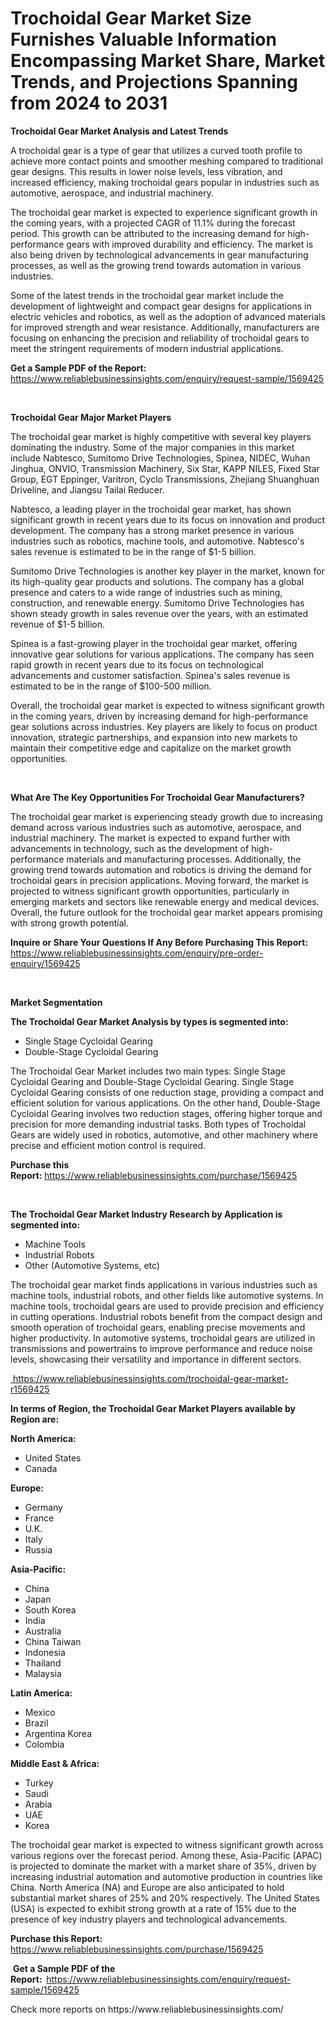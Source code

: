 <p><h1>Trochoidal Gear Market Size Furnishes Valuable Information Encompassing Market Share, Market Trends, and Projections Spanning from 2024 to 2031</h1></p><p><strong>Trochoidal Gear Market Analysis and Latest Trends</strong></p>
<p><p>A trochoidal gear is a type of gear that utilizes a curved tooth profile to achieve more contact points and smoother meshing compared to traditional gear designs. This results in lower noise levels, less vibration, and increased efficiency, making trochoidal gears popular in industries such as automotive, aerospace, and industrial machinery.</p><p>The trochoidal gear market is expected to experience significant growth in the coming years, with a projected CAGR of 11.1% during the forecast period. This growth can be attributed to the increasing demand for high-performance gears with improved durability and efficiency. The market is also being driven by technological advancements in gear manufacturing processes, as well as the growing trend towards automation in various industries.</p><p>Some of the latest trends in the trochoidal gear market include the development of lightweight and compact gear designs for applications in electric vehicles and robotics, as well as the adoption of advanced materials for improved strength and wear resistance. Additionally, manufacturers are focusing on enhancing the precision and reliability of trochoidal gears to meet the stringent requirements of modern industrial applications.</p></p>
<p><strong>Get a Sample PDF of the Report:&nbsp;</strong> <a href="https://www.reliablebusinessinsights.com/enquiry/request-sample/1569425">https://www.reliablebusinessinsights.com/enquiry/request-sample/1569425</a></p>
<p>&nbsp;</p>
<p><strong>Trochoidal Gear Major Market Players</strong></p>
<p><p>The trochoidal gear market is highly competitive with several key players dominating the industry. Some of the major companies in this market include Nabtesco, Sumitomo Drive Technologies, Spinea, NIDEC, Wuhan Jinghua, ONVIO, Transmission Machinery, Six Star, KAPP NILES, Fixed Star Group, EGT Eppinger, Varitron, Cyclo Transmissions, Zhejiang Shuanghuan Driveline, and Jiangsu Tailai Reducer.</p><p>Nabtesco, a leading player in the trochoidal gear market, has shown significant growth in recent years due to its focus on innovation and product development. The company has a strong market presence in various industries such as robotics, machine tools, and automotive. Nabtesco's sales revenue is estimated to be in the range of $1-5 billion.</p><p>Sumitomo Drive Technologies is another key player in the market, known for its high-quality gear products and solutions. The company has a global presence and caters to a wide range of industries such as mining, construction, and renewable energy. Sumitomo Drive Technologies has shown steady growth in sales revenue over the years, with an estimated revenue of $1-5 billion.</p><p>Spinea is a fast-growing player in the trochoidal gear market, offering innovative gear solutions for various applications. The company has seen rapid growth in recent years due to its focus on technological advancements and customer satisfaction. Spinea's sales revenue is estimated to be in the range of $100-500 million.</p><p>Overall, the trochoidal gear market is expected to witness significant growth in the coming years, driven by increasing demand for high-performance gear solutions across industries. Key players are likely to focus on product innovation, strategic partnerships, and expansion into new markets to maintain their competitive edge and capitalize on the market growth opportunities.</p></p>
<p>&nbsp;</p>
<p><strong>What Are The Key Opportunities For Trochoidal Gear Manufacturers?</strong></p>
<p><p>The trochoidal gear market is experiencing steady growth due to increasing demand across various industries such as automotive, aerospace, and industrial machinery. The market is expected to expand further with advancements in technology, such as the development of high-performance materials and manufacturing processes. Additionally, the growing trend towards automation and robotics is driving the demand for trochoidal gears in precision applications. Moving forward, the market is projected to witness significant growth opportunities, particularly in emerging markets and sectors like renewable energy and medical devices. Overall, the future outlook for the trochoidal gear market appears promising with strong growth potential.</p></p>
<p><strong>Inquire or Share Your Questions If Any Before Purchasing This Report:</strong> <a href="https://www.reliablebusinessinsights.com/enquiry/pre-order-enquiry/1569425">https://www.reliablebusinessinsights.com/enquiry/pre-order-enquiry/1569425</a></p>
<p>&nbsp;</p>
<p><strong>Market Segmentation</strong></p>
<p><strong>The Trochoidal Gear Market Analysis by types is segmented into:</strong></p>
<p><ul><li>Single Stage Cycloidal Gearing</li><li>Double-Stage Cycloidal Gearing</li></ul></p>
<p><p>The Trochoidal Gear Market includes two main types: Single Stage Cycloidal Gearing and Double-Stage Cycloidal Gearing. Single Stage Cycloidal Gearing consists of one reduction stage, providing a compact and efficient solution for various applications. On the other hand, Double-Stage Cycloidal Gearing involves two reduction stages, offering higher torque and precision for more demanding industrial tasks. Both types of Trochoidal Gears are widely used in robotics, automotive, and other machinery where precise and efficient motion control is required.</p></p>
<p><strong>Purchase this Report:&nbsp;</strong><a href="https://www.reliablebusinessinsights.com/purchase/1569425">https://www.reliablebusinessinsights.com/purchase/1569425</a></p>
<p>&nbsp;</p>
<p><strong>The Trochoidal Gear Market Industry Research by Application is segmented into:</strong></p>
<p><ul><li>Machine Tools</li><li>Industrial Robots</li><li>Other (Automotive Systems, etc)</li></ul></p>
<p><p>The trochoidal gear market finds applications in various industries such as machine tools, industrial robots, and other fields like automotive systems. In machine tools, trochoidal gears are used to provide precision and efficiency in cutting operations. Industrial robots benefit from the compact design and smooth operation of trochoidal gears, enabling precise movements and higher productivity. In automotive systems, trochoidal gears are utilized in transmissions and powertrains to improve performance and reduce noise levels, showcasing their versatility and importance in different sectors.</p></p>
<p><a href="https://www.reliablebusinessinsights.com/trochoidal-gear-market-r1569425">&nbsp;https://www.reliablebusinessinsights.com/trochoidal-gear-market-r1569425</a></p>
<p><strong>In terms of Region, the Trochoidal Gear Market Players available by Region are:</strong></p>
<p>
    <p> <strong> North America: </strong>
        <ul>
            <li>United States</li>
            <li>Canada</li>
        </ul>
        </p> 
    <p> <strong> Europe: </strong>
        <ul>
            <li>Germany</li>
            <li>France</li>
            <li>U.K.</li>
            <li>Italy</li>
            <li>Russia</li>
        </ul>
        </p> 
    <p> <strong> Asia-Pacific: </strong>
        <ul>
            <li>China</li>
            <li>Japan</li>
            <li>South Korea</li>
            <li>India</li>
            <li>Australia</li>
            <li>China Taiwan</li>
            <li>Indonesia</li>
            <li>Thailand</li>
            <li>Malaysia</li>
        </ul>
        </p> 
    <p> <strong> Latin America: </strong>
        <ul>
            <li>Mexico</li>
            <li>Brazil</li>
            <li>Argentina Korea</li>
            <li>Colombia</li>
        </ul>
        </p> 
    <p> <strong> Middle East & Africa: </strong>
        <ul>
            <li>Turkey</li>
            <li>Saudi</li>
            <li>Arabia</li>
            <li>UAE</li>
            <li>Korea</li>
        </ul>
    </p>
    </p>
<p><p>The trochoidal gear market is expected to witness significant growth across various regions over the forecast period. Among these, Asia-Pacific (APAC) is projected to dominate the market with a market share of 35%, driven by increasing industrial automation and automotive production in countries like China. North America (NA) and Europe are also anticipated to hold substantial market shares of 25% and 20% respectively. The United States (USA) is expected to exhibit strong growth at a rate of 15% due to the presence of key industry players and technological advancements.</p></p>
<p><strong>Purchase this Report: </strong><a href="https://www.reliablebusinessinsights.com/purchase/1569425">https://www.reliablebusinessinsights.com/purchase/1569425</a></p>
<p>&nbsp;<strong>Get a Sample PDF of the Report:&nbsp;&nbsp;</strong><a href="https://www.reliablebusinessinsights.com/enquiry/request-sample/1569425">https://www.reliablebusinessinsights.com/enquiry/request-sample/1569425</a></p>
<p><strong></strong></p>
<p>Check more reports on https://www.reliablebusinessinsights.com/</p>